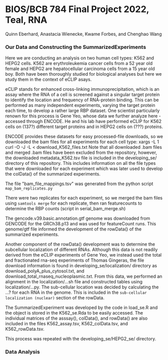 # BIOS/BCB 784 Final Project 2022, Teal, RNA
Quinn Eberhard, Anastacia Wienecke, Kwame Forbes, and Chenghao Wang

### Our Data and Constructing the SummarizedExperiments
Here we are conducting an analysis on two human cell types: K562 and HEPG2 cells.
K562 are erythroleukemia cancer cells from a 52 year old female and HEPG2 are hepatocellular carcinoma cells from a 15 year old boy. Both have been thoroughly studied for biological analyses but here we study them in the context of eCLIP asays.

eCLIP stands for enhanced cross-linking immunoprecipitation, which is an assay where the RNA of a cell is screened against a singular target protein to identify the location and frequency of RNA-protein binding. This can be performed as many independent experiments, varying the target protein each time, to develop a rather large RBP dataset. One scientist particularly renown for this process is Gene Yeo, whose data we further analyze here - accessed through ENCODE. He and his lab have performed eCLIP for K562 cells on (137?) different target proteins and in HEPG2 cells on (???) proteins.

ENCODE provides these datasets for easy processed-file downloads, so we downloaded the bam files for all experiments for each cell type:
xargs -L 1 curl -O -J -L < download_K562_files.txt
Note that all downloaded .bam files and merged .bam files have been excluded from the repository, however, the downloaded metadata_K562.tsv file is included in the developing_se/ directory of this repository. This includes information on all the file types that were downloaded for each experiment which was later used to develop the colData() of the summarized experiments.

The file "bam_file_mappings.tsv" was generated from the python script `map_bam_replicates.py`

There were two replicates for each experiment, so we merged the bam files using `samtools merge` for each replicate, then ran featurecounts to determine the RBP counts (script in serial_bam_merge.sh)


The gencode.v39.basic.annotation.gtf genome was downloaded from GENCODE for the GRCh38.p13 and was used for featureCount runs. This genome/gtf file informed the development of the rowData() of the summarized experiments.

Another component of the rowData() development was to determine the subcellular localization of different RNAs. Although this data is not readily derived from the eCLIP experiments of Gene Yeo, we instead used the total and fractionated rna-seq experiments of Thomas Gingeras, the file download information is found in developing_se/localization/ directory as download_polyA_plus_cytosol.txt, and download_total_rnaseq_nucleoplasmic.txt. From this data, we performed an alignment in the localization/...sh file and constructed tables using localization/...py. The sub-cellular location was decided by calculating the ...? for each RNA in the genome. This is included in the `sub-cellular localization (nuclear)` section of the rowData.

The SummarizedExperiment was developed by the code in load_se.R and the object is stored in the K562_se.Rda to be easily accessed. The individual matrices of the asssay(), colData(), and rowData() are also included in the files K562_assay.tsv, K562_colData.tsv, and K562_rowData.tsv. 

This process was repeated with the developing_se/HEPG2_se/ directory.

### Data Analysis
